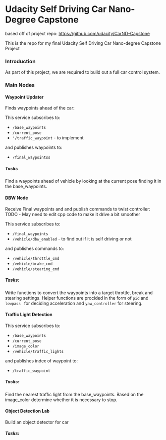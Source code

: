 # Udacity Self Driving Car Nano-Degree Capstone

based off of project repo: https://github.com/udacity/CarND-Capstone

This is the repo for my final Udacity Self Driving Car Nano-degree Capstone Project


### Introduction


As part of this project, we are required to build out a full car control system.

### Main Nodes

#### Waypoint Updater

Finds waypoints ahead of the car:

This service subscribes to:
- `/base_waypoints`
- `/current_pose`
- `'/traffic_waypoint` - to implement

and publishes waypoints to:
- `/final_waypointss`

##### Tasks

Find a waypoints ahead of vehicle by looking at the current pose finding it in the base_waypoints.


#### DBW Node

Receive Final waypoints and and publish commands to twist controller:
TODO - May need to edit cpp code to make it drive a bit smoother

This service subscribes to:
- `/final_waypoints`
- `/vehicle/dbw_enabled` - to find out if it is self driving or not

and publishes commands to:
- `/vehicle/throttle_cmd`
- `/vehicle/brake_cmd`
- `/vehicle/stearing_cmd`

##### Tasks:

Write functions to convert the waypoints into a target throttle, break and stearing settings.
Helper functions are procided in the form of `pid` and `lowpass ` for deciding acceleration and `yaw_controller` for steering.

#### Traffic Light Detection

This service subscribes to:
- `/base_waypoints`
- `/current_pose`
- `/image_color`
- `/vehicle/traffic_lights`

and publishes index of waypoint to:
- `/traffic_waypoint`

##### Tasks:

Find the nearest traffic light from the base_waypoints. Based on the image_color determine whether it is necessary to stop.

#### Object Detection Lab

Build an object detector for car

##### Tasks:
